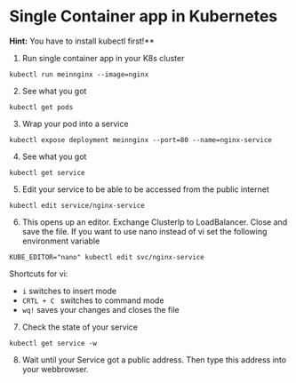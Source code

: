# Single Container app in Kubernetes

**Hint:** You have to install kubectl first!**

1. Run single container app in your K8s cluster
```
kubectl run meinnginx --image=nginx
```
2. See what you got
```
kubectl get pods
```
3. Wrap your pod into a service 
```
kubectl expose deployment meinnginx --port=80 --name=nginx-service
```
4. See what you got
```
kubectl get service
```
5. Edit your service to be able to be accessed from the public internet
```
kubectl edit service/nginx-service
```

6. This opens up an editor. Exchange ClusterIp to LoadBalancer. Close and save the file.
If you want to use nano instead of vi set the following environment variable
```
KUBE_EDITOR="nano" kubectl edit svc/nginx-service
```

Shortcuts for vi:
- `i` switches to insert mode
- `CRTL + C ` switches to command mode
- `wq!` saves your changes and closes the file

7. Check the state of your service
```
kubectl get service -w
```
8. Wait until your Service got a public address. Then type this address into your webbrowser.
